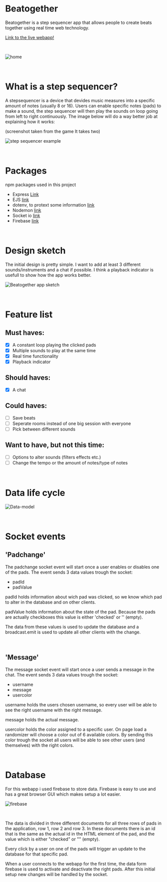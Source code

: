 # Beatogether
Beatogether is a step sequencer app that allows people to create beats together using real time web technology.

[Link to the live webapp!](https://beatogether.herokuapp.com/)

<br>

![home](img/home.png "home")

<br>

# What is a step sequencer?
A stepsequencer is a device that devides music measures into a specific amount of notes (usually 8 or 16). Users can enable specific notes (pads) to make a sound, the step sequencer will then play the sounds on loop going from left to right continuously. The image below will do a way better job at explaining how it works: 

(screenshot taken from the game It takes two)

![step sequencer example](img/it-takes-two-stepseq.png "step sequencer")

<br>

# Packages
npm packages used in this project

- Express [Link](https://expressjs.com/)
- EJS [link](https://ejs.co/)
- dotenv, to protext some information [link](https://www.npmjs.com/package/dotenv)
- Nodemon [link](https://www.npmjs.com/package/nodemon)
- Socket io [link](https://www.npmjs.com/package/socket.io)
- Firebase [link](https://firebase.google.com/docs/web/setup)

<br>

# Design sketch
The initial design is pretty simple. I want to add at least 3 different sounds/instruments and a chat if possible. I think a playback indicator is usefull to show how the app works better.

![Beatogether app sketch](img/beatogether-sketch.png "Beatogether app sketch")

<br>

# Feature list
## Must haves:
- [x] A constant loop playing the clicked pads
- [x] Multiple sounds to play at the same time
- [x] Real time functionality
- [x] Playback indicator

## Should haves:
- [x] A chat

## Could haves:
- [ ] Save beats
- [ ] Seperate rooms instead of one big session with everyone
- [ ] Pick between different sounds

## Want to have, but not this time:
- [ ] Options to alter sounds (filters effects etc.)
- [ ] Change the tempo or the amount of notes/type of notes

<br>

# Data life cycle

![Data-model](img/data-life-cycle.png "data-life-cycle")

<br>

# Socket events

## 'Padchange'
The padchange socket event will start once a user enables or disables one of the pads. The event sends 3 data values trough the socket:
- padId
- padValue

padId holds information about wich pad was clicked, so we know which pad to alter in the database and on other clients.

padValue holds information about the state of the pad. Because the pads are actually checkboxes this value is either 'checked' or '' (empty).

The data from these values is used to update the database and a broadcast.emit is used to update all other clients with the change.

<br>

## 'Message'
The message socket event will start once a user sends a message in the chat. The event sends 3 data values trough the socket:
- username
- message
- usercolor

username holds the users chosen username, so every user will be able to see the right username with the right message.

message holds the actual message.

usercolor holds the color assigned to a specific user. On page load a randomizer will choose a color out of 6 available colors. By sending this color trough the socket all users will be able to see other users (and themselves) with the right colors.

<br>

# Database
For this webapp i used firebase to store data. Firebase is easy to use and has a great browser GUI which makes setup a lot easier.

![firebase](img/firebase.png "database - firebase")

<br>

The data is divided in three different documents for all three rows of pads in the application, row 1, row 2 and row 3. In these documents there is an id that is the same as the actual id in the HTML element of the pad, and the value which is either "checked" or "" (empty).

Every click by a user on one of the pads will trigger an update to the database for that specific pad.

When a user connects to the webapp for the first time, the data form firebase is used to activate and deactivate the right pads. After this initial setup new changes will be handled by the socket.